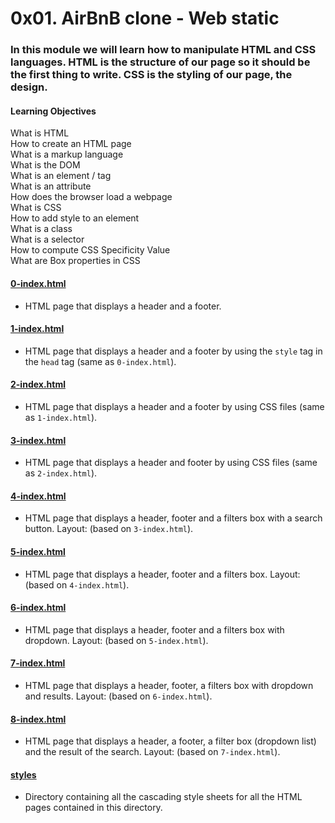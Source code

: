 # 0x01. AirBnB clone - Web static<br>
### In this module we will learn how to manipulate HTML and CSS languages. HTML is the structure of our page so it should be the first thing to write. CSS is the styling of our page, the design.<br>

 #### Learning Objectives<br>

What is HTML<br>
How to create an HTML page<br>
What is a markup language<br>
What is the DOM<br>
What is an element / tag<br>
What is an attribute<br>
How does the browser load a webpage<br>
What is CSS<br>
How to add style to an element<br>
What is a class<br>
What is a selector<br>
How to compute CSS Specificity Value<br>
What are Box properties in CSS<br>


#### [0-index.html](./0-index.html)
* HTML page that displays a header and a footer.

#### [1-index.html](./1-index.html)
* HTML page that displays a header and a footer by using the `style` tag in the `head` tag (same as `0-index.html`).

#### [2-index.html](./2-index.html)
* HTML page that displays a header and a footer by using CSS files (same as `1-index.html`).

#### [3-index.html](./3-index.html)
* HTML page that displays a header and footer by using CSS files (same as `2-index.html`).

#### [4-index.html](./4-index.html)
* HTML page that displays a header, footer and a filters box with a search button. Layout: (based on `3-index.html`).

#### [5-index.html](./5-index.html)
* HTML page that displays a header, footer and a filters box. Layout: (based on `4-index.html`).

#### [6-index.html](./6-index.html)
* HTML page that displays a header, footer and a filters box with dropdown. Layout: (based on `5-index.html`).

#### [7-index.html](./7-index.html)
* HTML page that displays a header, footer, a filters box with dropdown and results. Layout: (based on `6-index.html`).

#### [8-index.html](./8-index.html)
* HTML page that displays a header, a footer, a filter box (dropdown list) and the result of the search. Layout: (based on `7-index.html`).

#### [styles](./styles)
* Directory containing all the cascading style sheets for all the HTML pages contained in this directory.